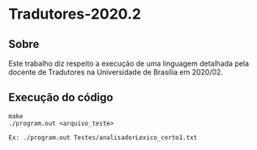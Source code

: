 # Tradutores-2020.2

## Sobre
Este trabalho diz respeito a execução de uma linguagem detalhada pela docente de Tradutores na Universidade de Brasília em 2020/02.

## Execução do código

```
make
./program.out <arquivo_teste>

Ex: ./program.out Testes/analisadorLexico_certo1.txt

```